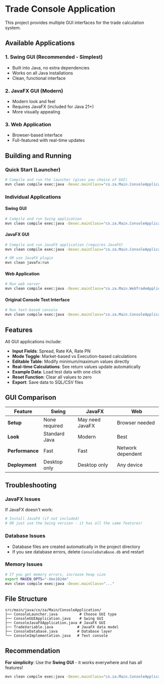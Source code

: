 # Trade Console Application

This project provides multiple GUI interfaces for the trade calculation system.

## Available Applications

### 1. **Swing GUI** (Recommended - Simplest)
- Built into Java, no extra dependencies
- Works on all Java installations
- Clean, functional interface

### 2. **JavaFX GUI** (Modern)
- Modern look and feel
- Requires JavaFX (included for Java 21+)
- More visually appealing

### 3. **Web Application**
- Browser-based interface
- Full-featured with real-time updates

## Building and Running

### Quick Start (Launcher)
```bash
# Compile and run the launcher (gives you choice of GUI)
mvn clean compile exec:java -Dexec.mainClass="co.za.Main.ConsoleApplication.ConsoleLauncher"
```

### Individual Applications

#### Swing GUI
```bash
# Compile and run Swing application
mvn clean compile exec:java -Dexec.mainClass="co.za.Main.ConsoleApplication.ConsoleGUIApplication"
```

#### JavaFX GUI
```bash
# Compile and run JavaFX application (requires JavaFX)
mvn clean compile exec:java -Dexec.mainClass="co.za.Main.ConsoleApplication.ConsoleJavaFXApplication"

# OR use JavaFX plugin
mvn clean javafx:run
```

#### Web Application
```bash
# Run web server
mvn clean compile exec:java -Dexec.mainClass="co.za.Main.WebTradeApplication.WebApp"
```

#### Original Console Text Interface
```bash
# Run text-based console
mvn clean compile exec:java -Dexec.mainClass="co.za.Main.ConsoleApplication.ConsoleImplementation"
```

## Features

All GUI applications include:

- **Input Fields**: Spread, Rate KA, Rate PN
- **Mode Toggle**: Market-based vs Execution-based calculations  
- **Editable Table**: Modify minimum/maximum values directly
- **Real-time Calculations**: See return values update automatically
- **Example Data**: Load test data with one click
- **Reset Function**: Clear all values to zero
- **Export**: Save data to SQL/CSV files

## GUI Comparison

| Feature | Swing | JavaFX | Web |
|---------|--------|--------|-----|
| **Setup** | None required | May need JavaFX | Browser needed |
| **Look** | Standard Java | Modern | Best |
| **Performance** | Fast | Fast | Network dependent |
| **Deployment** | Desktop only | Desktop only | Any device |

## Troubleshooting

### JavaFX Issues
If JavaFX doesn't work:
```bash
# Install JavaFX (if not included)
# OR just use the Swing version - it has all the same features!
```

### Database Issues
- Database files are created automatically in the project directory
- If you see database errors, delete `ConsoleDataBase.db` and restart

### Memory Issues
```bash
# If you get memory errors, increase heap size
export MAVEN_OPTS="-Xmx1024m"
mvn clean compile exec:java -Dexec.mainClass="..."
```

## File Structure
```
src/main/java/co/za/Main/ConsoleApplication/
├── ConsoleLauncher.java          # Choose GUI type
├── ConsoleGUIApplication.java    # Swing GUI
├── ConsoleJavaFXApplication.java # JavaFX GUI  
├── TradeVariable.java           # JavaFX data model
├── ConsoleDatabase.java         # Database layer
└── ConsoleImplementation.java   # Text console
```

## Recommendation

**For simplicity**: Use the **Swing GUI** - it works everywhere and has all features!

```bash
mvn clean compile exec:java -Dexec.mainClass="co.za.Main.ConsoleApplication.ConsoleGUIApplication"
```